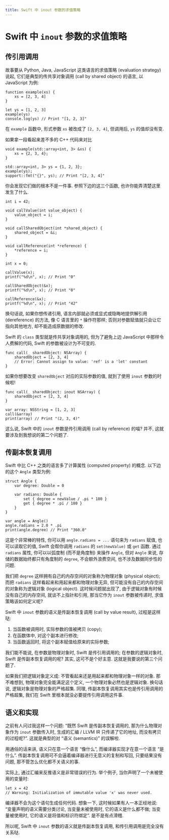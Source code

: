 ```yaml
---
title: Swift 中 inout 参数的求值策略
---
```


# Swift 中 `inout` 参数的求值策略

## 传引用调用

故事要从 Python, Java, JavaScript 这类语言的求值策略 (evaluation strategy) 说起, 它们是典型的传共享对象调用 (call by shared object) 的语言, 以 JavaScript 为例:

    function example(xs) {
        xs = [2, 3, 4]
    }

    let ys = [1, 2, 3]
    example(ys)
    console.log(ys) // Print "[1, 2, 3]"

在 `example` 函数中, 形式参数 `xs` 被改成了 `[2, 3, 4]`, 但调用后, `ys` 的值却没有变.

如果拿一段看起来差不多的 C++ 代码来对比

    void example(std::array<int, 3> &xs) {
        xs = {2, 3, 4};
    }

    std::array<int, 3> ys = {1, 2, 3};
    example(ys);
    support::fmt("{}", ys); // Print "[2, 3, 4]"

你会发现它们做的根本不是一件事. 参照下边的这三个函数, 也许你能弄清楚这里发生了什么.

    int i = 42;

    void callValue(int value_object) {
        value_object = i;
    }

    void callSharedObject(int *shared_object) {
        shared_object = &i;
    }

    void callReference(int *reference) {
        *reference = i;
    }

    int x = 0;

    callValue(x);
    printf("%d\n", x); // Print "0"

    callSharedObject(&x);
    printf("%d\n", x); // Print "0"

    callReference(&x);
    printf("%d\n", x); // Print "42"

换句话说, 如果你想传递引用, 语言内部就必须或显式或隐晦地提供解引用 (dereference) 的方法, 像 C 语言里的 `*` 操作符那样; 否则对参数赋值就只会让它指向其他地方, 却不能造成原数据的修改.

Swift 的 `class` 类型就是传共享对象调用的, 但为了避免上边 JavaScript 中那样令人费解的代码, Swift 的参数被设计为不可变的.

    func call(_ sharedObject: NSArray) {
        sharedObject = [2, 3, 4]
        // Error: Cannot assign to value: 'ref' is a 'let' constant
    }

如果你想要改变 `sharedObject` 对应的实际参数的值, 就到了使用 `inout` 参数的时候啦!

    func call(_ sharedObject: inout NSArray) {
        sharedObject = [2, 3, 4]
    }

    var array: NSString = [1, 2, 3]
    call(&array)
    print(array) // Print "(2, 3, 4)"

这么说, Swift 中的 `inout` 参数是传引用调用 (call by reference) 的喵? 并不, 这就要涉及到我想说的第二个问题了.

## 传副本恢复调用

Swift 中比 C++ 之类的语言多了计算属性 (computed property) 的概念. 以下边的这个 `Angle` 类型为例:

    struct Angle {
        var degree: Double = 0

        var radians: Double {
            set { degree = newValue / .pi * 180 }
            get { degree * .pi / 180 }
        }
    }

    var angle = Angle()
    angle.radians = 2.0 * .pi
    print(angle.degree) // Print "360.0"

这是个非常棒的特性, 你可以用 `angle.radians = ...` 语句来为 `radians` 赋值, 也可以读取它的值, Swift 会帮你调用 `radians` 的 `set(newValue)` 或 `get` 函数. 通过 `radians` 属性, 你可以以弧度制 (而不是角度制) 来操作 `Angle`, 但对 `Angle` 来说, 存储的数据始终都只有角度制的 `degree`, 不会额外浪费空间, 也不涉及数据同步性的问题.

我们把 `degree` 这样拥有自己的内存空间的对象称为物理对象 (physical object); 而把 `radians` 这样看起来和用起来都和物理对象无异, 但可能没有自己的内存空间的对象称为逻辑对象 (logical object). 这时候问题就出现了, 由于逻辑对象有时候没有自己的内存空间, 就谈不上指针和引用, 那当它作为 `inout` 参数被传递时, 求值策略该如何定义呢?

Swift 中 `inout` 参数的语义是传副本恢复调用 (call by value result), 过程是这样哒:

1.  当函数被调用时, 实际参数的值被拷贝 (copy);
2.  在函数体中, 对这个副本进行修改;
3.  当函数返回时, 将这个副本赋值给原来的实际参数;

我们能不能说, 在参数是物理对象时, Swift 是传引用调用的; 在参数的逻辑对象时, Swift 是传副本恢复调用的呢? 其实, 这可不是个好主意. 这就是我要说的第三个问题了.

如果我们把逻辑对象定义成: 不管看起来还是用起来都和物理对象一样的对象. 那不难想到, 物理对象完全能满足这个定义, 一个物理对象必然也是逻辑对象. 换句话说, 逻辑对象是物理对象的严格超集. 同理, 传副本恢复调用其实也是传引用调用的严格超集, 我们在 Swift 里根本就没必要提传引用调用这件事.

## 语义和实现

之前有人问过我这样一个问题: “既然 Swift 是传副本恢复调用的, 那为什么物理对象作为 `inout` 参数传入时, 生成的汇编 / LLVM IR 只传递了它的地址, 而没有拷贝的过程呢?”. 这就是典型的对 “语义 (semantics)” 的误解啦.

用通俗的话来讲, 语义只在意一个语言 “像什么”, 而编译器实现才在意一个语言 “是什么”. 传副本恢复调用可不会逼着编译器进行无意义的复制和写回, 只要结果没有问题, 那不管怎么优化都不关语义的事.

实际上, 通过汇编来反推语义是非常错误的行为. 举个例子, 当你声明了一个未被使用的变量时:

    let x = 42
    // Warning: Initialization of immutable value 'x' was never used.

编译器不会为这个语句生成任何代码. 想象一下, 这时候如果有人一本正经地说: “变量声明的语义需要分类讨论, 当变量未被使用时, 它的语义是什么都不做; 当变量被使用时, 它的语义是将值和标识符绑定”. 是不是有点滑稽.

所以呢, Swift 中 `inout` 参数的语义就是传副本恢复调用, 和传引用调用是完全没有关系哒.
